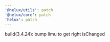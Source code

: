```yaml
---
'@helux/utils': patch
'@helux/core': patch
'helux': patch
---
```


build(3.4.24): bump limu to get right isChanged
